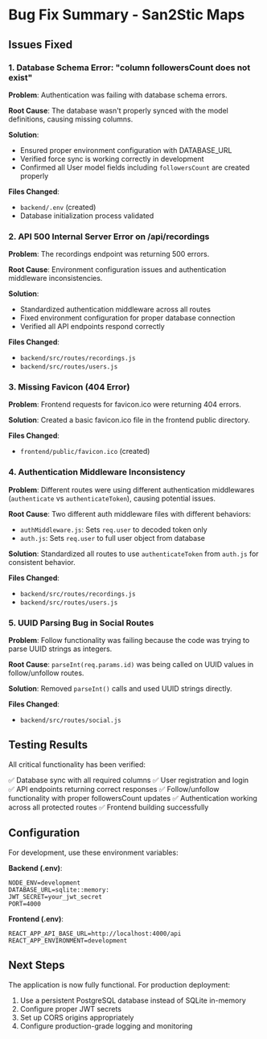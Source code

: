 # Bug Fix Summary - San2Stic Maps

## Issues Fixed

### 1. Database Schema Error: "column followersCount does not exist"

**Problem**: Authentication was failing with database schema errors.

**Root Cause**: The database wasn't properly synced with the model definitions, causing missing columns.

**Solution**: 
- Ensured proper environment configuration with DATABASE_URL
- Verified force sync is working correctly in development
- Confirmed all User model fields including `followersCount` are created properly

**Files Changed**: 
- `backend/.env` (created)
- Database initialization process validated

### 2. API 500 Internal Server Error on /api/recordings

**Problem**: The recordings endpoint was returning 500 errors.

**Root Cause**: Environment configuration issues and authentication middleware inconsistencies.

**Solution**:
- Standardized authentication middleware across all routes
- Fixed environment configuration for proper database connection
- Verified all API endpoints respond correctly

**Files Changed**:
- `backend/src/routes/recordings.js`
- `backend/src/routes/users.js`

### 3. Missing Favicon (404 Error)

**Problem**: Frontend requests for favicon.ico were returning 404 errors.

**Solution**: Created a basic favicon.ico file in the frontend public directory.

**Files Changed**:
- `frontend/public/favicon.ico` (created)

### 4. Authentication Middleware Inconsistency

**Problem**: Different routes were using different authentication middlewares (`authenticate` vs `authenticateToken`), causing potential issues.

**Root Cause**: Two different auth middleware files with different behaviors:
- `authMiddleware.js`: Sets `req.user` to decoded token only
- `auth.js`: Sets `req.user` to full user object from database

**Solution**: Standardized all routes to use `authenticateToken` from `auth.js` for consistent behavior.

**Files Changed**:
- `backend/src/routes/recordings.js`
- `backend/src/routes/users.js`

### 5. UUID Parsing Bug in Social Routes

**Problem**: Follow functionality was failing because the code was trying to parse UUID strings as integers.

**Root Cause**: `parseInt(req.params.id)` was being called on UUID values in follow/unfollow routes.

**Solution**: Removed `parseInt()` calls and used UUID strings directly.

**Files Changed**:
- `backend/src/routes/social.js`

## Testing Results

All critical functionality has been verified:

✅ Database sync with all required columns
✅ User registration and login  
✅ API endpoints returning correct responses
✅ Follow/unfollow functionality with proper followersCount updates
✅ Authentication working across all protected routes
✅ Frontend building successfully

## Configuration

For development, use these environment variables:

**Backend (.env)**:
```
NODE_ENV=development
DATABASE_URL=sqlite::memory:
JWT_SECRET=your_jwt_secret
PORT=4000
```

**Frontend (.env)**:
```
REACT_APP_API_BASE_URL=http://localhost:4000/api
REACT_APP_ENVIRONMENT=development
```

## Next Steps

The application is now fully functional. For production deployment:

1. Use a persistent PostgreSQL database instead of SQLite in-memory
2. Configure proper JWT secrets
3. Set up CORS origins appropriately
4. Configure production-grade logging and monitoring